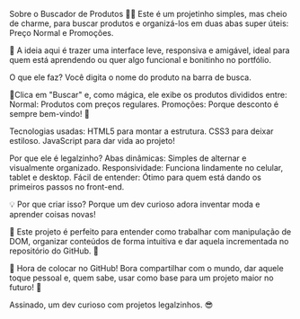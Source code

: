 Sobre o Buscador de Produtos 🛒✨
Este é um projetinho simples, mas cheio de charme, para buscar produtos e organizá-los em duas abas super úteis: Preço Normal e Promoções.

💸 A ideia aqui é trazer uma interface leve, responsiva e amigável, ideal para quem está aprendendo ou quer algo funcional e bonitinho no portfólio.

O que ele faz?
Você digita o nome do produto na barra de busca. 

🔎Clica em "Buscar" e, como mágica, ele exibe os produtos divididos entre:
Normal: Produtos com preços regulares.
Promoções: Porque desconto é sempre bem-vindo! 🙌

Tecnologias usadas:
HTML5 para montar a estrutura.
CSS3 para deixar estiloso.
JavaScript para dar vida ao projeto!

Por que ele é legalzinho?
Abas dinâmicas: Simples de alternar e visualmente organizado.
Responsividade: Funciona lindamente no celular, tablet e desktop.
Fácil de entender: Ótimo para quem está dando os primeiros passos no front-end.

💡 Por que criar isso?
Porque um dev curioso adora inventar moda e aprender coisas novas! 

🎨 Este projeto é perfeito para entender como trabalhar com manipulação de DOM, organizar conteúdos de forma intuitiva e dar aquela incrementada no repositório do GitHub. 🚀

📂 Hora de colocar no GitHub!
Bora compartilhar com o mundo, dar aquele toque pessoal e, quem sabe, usar como base para um projeto maior no futuro! 🌟

Assinado, um dev curioso com projetos legalzinhos. 😎
